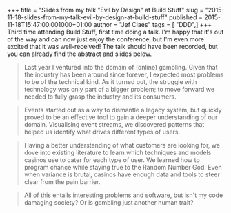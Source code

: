 +++
title = "Slides from my talk \"Evil by Design\" at Build Stuff"
slug = "2015-11-18-slides-from-my-talk-evil-by-design-at-build-stuff"
published = 2015-11-18T15:47:00.001000+01:00
author = "Jef Claes"
tags = [ "DDD",]
+++
Third time attending Build Stuff, first time doing a talk. I'm happy
that it's out of the way and can now just enjoy the conference, but I'm
even more excited that it was well-received! The talk should have been
recorded, but you can already find the abstract and slides below.  

> Last year I ventured into the domain of (online) gambling. Given that
> the industry has been around since forever, I expected most problems
> to be of the technical kind. As it turned out, the struggle with
> technology was only part of a bigger problem; to move forward we
> needed to fully grasp the industry and its consumers.<span
> style="background-color: transparent;"> </span>

> Events started out as a way to dismantle a legacy system, but quickly
> proved to be an effective tool to gain a deeper understanding of our
> domain. Visualising event streams, we discovered patterns that helped
> us identify what drives different types of users.<span
> style="background-color: transparent;"> </span>

> Having a better understanding of what customers are looking for, we
> dove into existing literature to learn which techniques and models
> casinos use to cater for each type of user. We learned how to program
> chance while staying true to the Random Number God. Even when variance
> is brutal, casinos have enough data and tools to steer clear from the
> pain barrier.<span style="background-color: transparent;"> </span>

> All of this entails interesting problems and software, but isn't my
> code damaging society? Or is gambling just another human trait?

